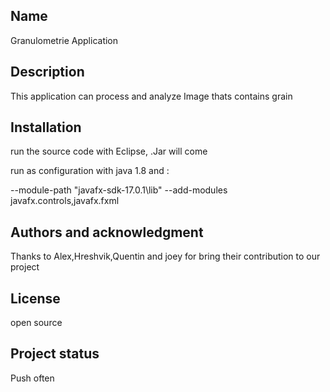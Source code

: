 ## Name
Granulometrie Application
## Description
This application can process and analyze Image thats contains grain

## Installation
run the source code with Eclipse, .Jar will come 

run as configuration with java 1.8 and : 

--module-path  "javafx-sdk-17.0.1\lib" --add-modules javafx.controls,javafx.fxml

## Authors and acknowledgment
Thanks to Alex,Hreshvik,Quentin and joey for bring their contribution to our project

## License
open source

## Project status
Push often

